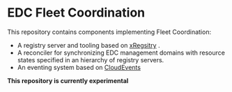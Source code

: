 # EDC Fleet Coordination 

This repository contains components implementing Fleet Coordination:

- A registry server and tooling based on [xRegsitry](https://xregistry.io/)                                                .
- A reconciler for synchronizing EDC management domains with resource states specified in an hierarchy of registry servers. 
- An eventing system based on [CloudEvents](https://cloudevents.io/)

**This repository is currently experimental**
